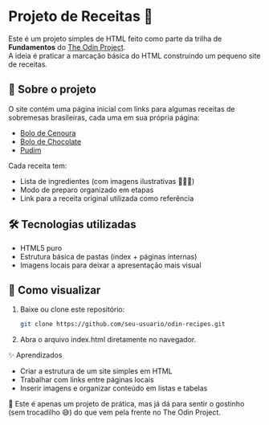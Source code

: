 # Projeto de Receitas 🍰

Este é um projeto simples de HTML feito como parte da trilha de **Fundamentos** do [The Odin Project](https://www.theodinproject.com/).  
A ideia é praticar a marcação básica do HTML construindo um pequeno site de receitas.

## 📌 Sobre o projeto
O site contém uma página inicial com links para algumas receitas de sobremesas brasileiras, cada uma em sua própria página:

- [Bolo de Cenoura](./Recipes/carrot-cake.html)
- [Bolo de Chocolate](./Recipes/chocolate-cake.html)
- [Pudim](./Recipes/pudding.html)

Cada receita tem:
- Lista de ingredientes (com imagens ilustrativas 🥕🍫🥛)  
- Modo de preparo organizado em etapas  
- Link para a receita original utilizada como referência  

## 🛠️ Tecnologias utilizadas
- HTML5 puro  
- Estrutura básica de pastas (index + páginas internas)  
- Imagens locais para deixar a apresentação mais visual  

## 🚀 Como visualizar
1. Baixe ou clone este repositório:
   ```bash
   git clone https://github.com/seu-usuario/odin-recipes.git

2. Abra o arquivo index.html diretamente no navegador.

✨ Aprendizados

- Criar a estrutura de um site simples em HTML
- Trabalhar com links entre páginas locais
- Inserir imagens e organizar conteúdo em listas e tabelas

🔗 Este é apenas um projeto de prática, mas já dá para sentir o gostinho (sem trocadilho 😅) do que vem pela frente no The Odin Project.